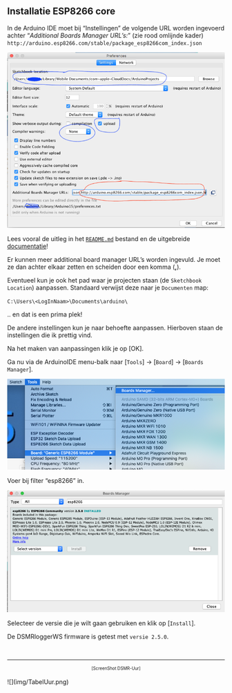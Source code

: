 ## Installatie ESP8266 core
In de Arduino IDE moet bij “Instellingen” de volgende URL worden ingevoerd 
achter “*Additional Boards Manager URL’s:*” (zie rood omlijnde kader)
`http://arduino.esp8266.com/stable/package_esp8266com_index.json`

![](img/Preferences.png)

Lees vooral de uitleg in het 
[`README.md`](https://github.com/esp8266/Arduino/blob/master/README.md)
bestand en de uitgebreide 
[documentatie](https://arduino-esp8266.readthedocs.io/en/2.5.0/)!

Er kunnen meer additional board manager URL’s worden ingevuld. Je moet ze dan 
achter elkaar zetten en scheiden door een komma (**,**).

Eventueel kun je ook het pad waar je projecten staan (de `Sketchbook Location`) 
aanpassen. Standaard verwijst deze naar je `Documenten` map:

`C:\Users\<LogInNaam>\Documents\arduino\`

.. en dat is een prima plek!

De andere instellingen kun je naar behoefte aanpassen. Hierboven staan de 
instellingen die ik prettig vind. 

Na het maken van aanpassingen klik je op [OK].

Ga nu via de ArduinoIDE menu-balk naar
[`Tools`] -> [`Board`] -> [`Boards Manager`]. 

![](img/IDE_BoardsManager.png)

Voer bij filter “esp8266” in. 

![](img/IDE_UpdateInstallESP8266core.png)

Selecteer de versie die je wilt gaan gebruiken en klik op [`Install`].

De DSMRloggerWS firmware is getest met `versie 2.5.0`.



<br>

---
<center  style="font-size: 70%">[ScreenShot DSMR-Uur]</center><br>
![](img/TabelUur.png)
